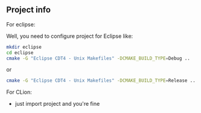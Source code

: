 ## Project info ##
For eclipse:

Well, you need to configure project for Eclipse like:

```bash
mkdir eclipse
cd eclipse
cmake -G "Eclipse CDT4 - Unix Makefiles" -DCMAKE_BUILD_TYPE=Debug ..
```
or 
```bash
cmake -G "Eclipse CDT4 - Unix Makefiles" -DCMAKE_BUILD_TYPE=Release ..
```

For CLion:

- just import project and you're fine
